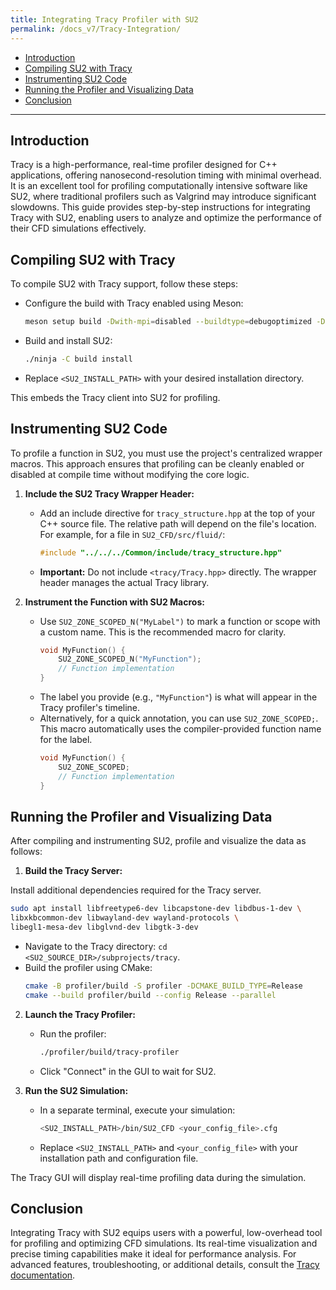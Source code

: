 ```yaml
---
title: Integrating Tracy Profiler with SU2
permalink: /docs_v7/Tracy-Integration/
---
```


- [Introduction](#introduction)
- [Compiling SU2 with Tracy](#compiling-su2-with-tracy)
- [Instrumenting SU2 Code](#instrumenting-su2-code)
- [Running the Profiler and Visualizing Data](#running-the-profiler-and-visualizing-data)
- [Conclusion](#conclusion)

---

## Introduction

Tracy is a high-performance, real-time profiler designed for C++ applications, offering nanosecond-resolution timing with minimal overhead. It is an excellent tool for profiling computationally intensive software like SU2, where traditional profilers such as Valgrind may introduce significant slowdowns. This guide provides step-by-step instructions for integrating Tracy with SU2, enabling users to analyze and optimize the performance of their CFD simulations effectively.

## Compiling SU2 with Tracy

To compile SU2 with Tracy support, follow these steps:

- Configure the build with Tracy enabled using Meson:
  ```bash
  meson setup build -Dwith-mpi=disabled --buildtype=debugoptimized -Denable-tracy=true --prefix=<SU2_INSTALL_PATH>
  ```
- Build and install SU2:
  ```bash
  ./ninja -C build install
  ```
- Replace `<SU2_INSTALL_PATH>` with your desired installation directory.

This embeds the Tracy client into SU2 for profiling.

## Instrumenting SU2 Code

To profile a function in SU2, you must use the project's centralized wrapper macros. This approach ensures that profiling can be cleanly enabled or disabled at compile time without modifying the core logic.

1.  **Include the SU2 Tracy Wrapper Header:**
    -   Add an include directive for `tracy_structure.hpp` at the top of your C++ source file. The relative path will depend on the file's location. For example, for a file in `SU2_CFD/src/fluid/`:
        ```cpp
        #include "../../../Common/include/tracy_structure.hpp"
        ```
    -   **Important:** Do not include `<tracy/Tracy.hpp>` directly. The wrapper header manages the actual Tracy library.

2.  **Instrument the Function with SU2 Macros:**
    -   Use `SU2_ZONE_SCOPED_N("MyLabel")` to mark a function or scope with a custom name. This is the recommended macro for clarity.
        ```cpp
        void MyFunction() {
            SU2_ZONE_SCOPED_N("MyFunction");
            // Function implementation
        }
        ```
    -   The label you provide (e.g., `"MyFunction"`) is what will appear in the Tracy profiler's timeline.
    -   Alternatively, for a quick annotation, you can use `SU2_ZONE_SCOPED;`. This macro automatically uses the compiler-provided function name for the label.
        ```cpp
        void MyFunction() {
            SU2_ZONE_SCOPED;
            // Function implementation
        }
        ```

## Running the Profiler and Visualizing Data

After compiling and instrumenting SU2, profile and visualize the data as follows:

1. **Build the Tracy Server:**

Install additional dependencies required for the Tracy server.
```bash
sudo apt install libfreetype6-dev libcapstone-dev libdbus-1-dev \
libxkbcommon-dev libwayland-dev wayland-protocols \
libegl1-mesa-dev libglvnd-dev libgtk-3-dev
```
   - Navigate to the Tracy directory: `cd <SU2_SOURCE_DIR>/subprojects/tracy`.
   - Build the profiler using CMake:
     ```bash
     cmake -B profiler/build -S profiler -DCMAKE_BUILD_TYPE=Release
     cmake --build profiler/build --config Release --parallel
     ```

2. **Launch the Tracy Profiler:**
   - Run the profiler:
     ```bash
     ./profiler/build/tracy-profiler
     ```
   - Click "Connect" in the GUI to wait for SU2.

3. **Run the SU2 Simulation:**
   - In a separate terminal, execute your simulation:
     ```bash
     <SU2_INSTALL_PATH>/bin/SU2_CFD <your_config_file>.cfg
     ```
   - Replace `<SU2_INSTALL_PATH>` and `<your_config_file>` with your installation path and configuration file.

The Tracy GUI will display real-time profiling data during the simulation.

## Conclusion

Integrating Tracy with SU2 equips users with a powerful, low-overhead tool for profiling and optimizing CFD simulations. Its real-time visualization and precise timing capabilities make it ideal for performance analysis. For advanced features, troubleshooting, or additional details, consult the [Tracy documentation](https://github.com/wolfpld/tracy/releases/latest/download/tracy.pdf).

